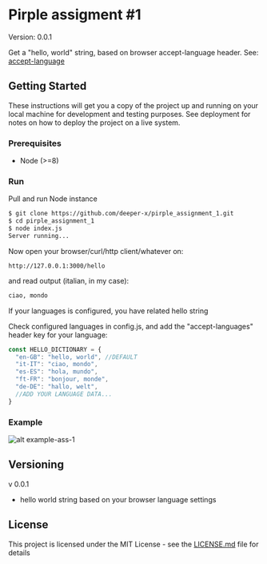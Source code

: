# Pirple assigment #1

Version: 0.0.1

Get a "hello, world" string, based on browser accept-language header.
See: [accept-language](https://developer.mozilla.org/en-US/docs/Web/HTTP/Headers/Accept-Language)

## Getting Started

These instructions will get you a copy of the project up and running on your local machine for development and testing purposes. See deployment for notes on how to deploy the project on a live system.

### Prerequisites

* Node (>=8)

### Run


Pull and run Node instance
```bash
$ git clone https://github.com/deeper-x/pirple_assignment_1.git
$ cd pirple_assignment_1
$ node index.js
Server running...

```

Now open your browser/curl/http client/whatever on:
```
http://127.0.0.1:3000/hello
```

and read output (italian, in my case):
```bash
ciao, mondo
```
If your languages is configured, you have related hello string

Check configured languages in config.js, and add the "accept-languages" header key for your language:
```javascript
const HELLO_DICTIONARY = {
  "en-GB": "hello, world", //DEFAULT
  "it-IT": "ciao, mondo",
  "es-ES": "hola, mundo",
  "ft-FR": "bonjour, monde",
  "de-DE": "hallo, welt",
  //ADD YOUR LANGUAGE DATA...
}
```


### Example
![alt example-ass-1](https://image.ibb.co/nGjkt0/pirple-ass-1.png)


## Versioning

v 0.0.1
* hello world string based on your browser language settings


## License

This project is licensed under the MIT License - see the [LICENSE.md](LICENSE.md) file for details
